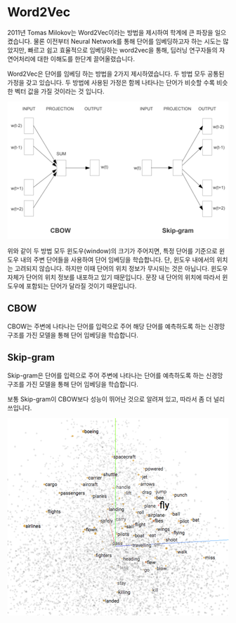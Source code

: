# Word2Vec

2011년 Tomas Milokov는 Word2Vec이라는 방법을 제시하여 학계에 큰 파장을 일으켰습니다. 물론 이전부터 Neural Network를 통해 단어를 임베딩하고자 하는 시도는 많았지만, 빠르고 쉽고 효율적으로 임베딩하는 word2vec을 통해, 딥러닝 연구자들의 자연어처리에 대한 이해도를 한단계 끌어올렸습니다.

Word2Vec은 단어를 임베딩 하는 방법을 2가지 제시하였습니다. 두 방법 모두 공통된 가정을 갖고 있습니다. 두 방법에 사용된 가정은 함께 나타나는 단어가 비슷할 수록 비슷한 벡터 값을 가질 것이라는 것 입니다.

![](../assets/intro-word2vec.png)

위와 같이 두 방법 모두 윈도우(window)의 크기가 주어지면, 특정 단어를 기준으로 윈도우 내의 주변 단어들을 사용하여 단어 임베딩을 학습합니다. 단, 윈도우 내에서의 위치는 고려되지 않습니다. 하지만 이때 단어의 위치 정보가 무시되는 것은 아닙니다. 윈도우 자체가 단어의 위치 정보를 내포하고 있기 때문입니다. 문장 내 단어의 위치에 따라서 윈도우에 포함되는 단어가 달라질 것이기 때문입니다.

## CBOW

CBOW는 주변에 나타나는 단어를 입력으로 주어 해당 단어를 예측하도록 하는 신경망 구조를 가진 모델을 통해 단어 임베딩을 학습합니다.

## Skip-gram

Skip-gram은 단어를 입력으로 주어 주변에 나타나는 단어를 예측하도록 하는 신경망 구조를 가진 모델을 통해 단어 임베딩을 학습합니다.

보통 Skip-gram이 CBOW보다 성능이 뛰어난 것으로 알려져 있고, 따라서 좀 더 널리 쓰입니다.

![](../assets/intro-word-embedding.png)